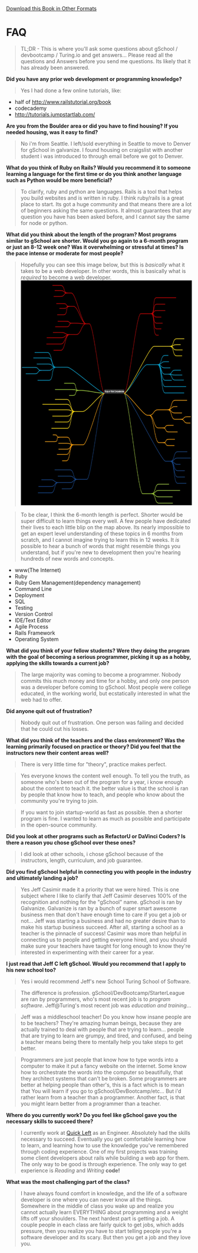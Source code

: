 [Download this Book in Other Formats](https://www.gitbook.io/book/blairanderson/i-went-to-gschool)

# FAQ

>TL;DR - This is where you'll ask some questions about gSchool / devbootcamp / Turing.io and get answers...
>Please read all the questions and Answers before you send me questions. Its likely that it has already been answered.

**Did you  have any prior web development or programming knowledge?**
> Yes I had done a few online tutorials, like:
  -  half of http://www.railstutorial.org/book
  -  codecademy
  -  http://tutorials.jumpstartlab.com/

**Are you from the Boulder area or did you have to find housing? If you needed housing, was it easy to find?**
> No i'm from Seattle. I left/sold everything in Seattle to move to Denver for gSchool in galvanize. I found housing on craigslist with another student i was introduced to through email before we got to Denver.

**What do you think of Ruby on Rails? Would you recommend it to someone learning a language for the first time or do you think another language such as Python would be more beneficial?**
> To clarify, ruby and python are languages. Rails is a tool that helps you build websites and is written in ruby.
>I think ruby/rails is a great place to start. Its got a huge community and that means there are a lot of beginners asking the same questions.  It almost guarantees that any question you have has been asked before, and I cannot say the same for node or python.

**What did you think about the length of the program? Most programs similar to gSchool are shorter. Would you go again to a 6-month program or just an 8-12 week one? Was it overwhelming or stressful at times? Is the pace intense or moderate for most people?**
> Hopefully you can see this image below, but this is *basically* what it takes to be a web developer. In other words, this is basically what is *required* to become a web developer.
[![Alt text](/cover.jpg)](/cover.jpg)

> To be clear, I think the 6-month length is perfect. Shorter would be super difficult to learn things every well.
> A few people have dedicated their lives to each little blip on the map above. Its nearly impossible to get an expert level understanding of these topics in 6 months from scratch, and I cannot imagine trying to learn this in 12 weeks.
>It *is* possible to hear a bunch of words that might resemble things you understand, but if you're new to development then you're hearing hundreds of new words and concepts.
- www(The Internet)
- Ruby
- Ruby Gem Management(dependency management)
- Command Line
- Deployment
- SQL
- Testing
- Version Control
- IDE/Text Editor
- Agile Process
- Rails Framework
- Operating System


**What did you think of your fellow students? Were they doing the program with the goal of becoming a serious programmer, picking it up as a hobby, applying the skills towards a current job?**
> The large majority was coming to become a programmer. Nobody commits this much money and time for a hobby, and only one person was a developer before coming to gSchool. Most people were college educated, in the working world, but ecstatically interested in what the web had to offer.

**Did anyone quit out of frustration?**
> Nobody quit out of frustration. One person was failing and decided that he could cut his losses.

**What did you think of the teachers and the class environment? Was the learning primarily focused on practice or theory? Did you feel that the instructors new their content areas well?**
> There is very little time for "theory", practice makes perfect.

> Yes everyone knows the content well enough. To tell you the truth, as someone who's been out of the program for a year, i know enough about the content to teach it. the better value is that the school is ran by people that know how to teach, and people who know about the community you're trying to join.

> If you want to join startup-world as fast as possible. then a shorter program is fine. I wanted to learn as much as possible and participate in the open-source community.

**Did you look at other programs such as RefactorU or DaVinci Coders? Is there a reason you chose gSchool over these ones?**
> I did look at other schools, i chose gSchool because of the instructors, length, curriculum, and job guarantee.  

**Did you find gSchool helpful in connecting you with people in the industry and ultimately landing a job?**
> Yes Jeff Casimir made it a priority that we were hired. This is one subject where I like to clarify that Jeff Casimir deserves 100% of the recognition and nothing for the "gSchool" name. gSchool is ran by Galvanize. Galvanize is ran by a bunch of super smart awesome business men that don't have enough time to care if you get a job or not... Jeff was starting a business and had no greater desire than to make his startup business succeed. After all, starting a school as a teacher is the pinnacle of success! Casimir was more than helpful in connecting us to people and getting everyone hired, and you should make sure your teachers have taught for long enough to know they're interested in experimenting with their career for a year.

**I just read that Jeff C left gSchool. Would you recommend that I apply to his new school too?**
> Yes i would recommend Jeff's new School Turing School of Software.

> The difference is profession. gSchool/DevBootcamp/StarterLeague are ran by programmers, who's most recent job is to *program software*. Jeff@Turing's most recent job was *education and training*...

> Jeff was a middleschool teacher! Do you know how insane people are to be teachers? They're amazing human beings, because they are actually trained to deal with people that are trying to learn... people that are trying to learn are grumpy, and tired, and confused, and being a teacher means being there to mentally help you take steps to get better.

> Programmers are just people that know how to type words into a computer to make it put a fancy website on the internet. Some know how to orchestrate the words into the computer so beautifully, that they architect systems that can't be broken. Some programmers are better at helping people than other's, this is a fact which is to mean that You will learn if you go to gSchool/DevBootcamp/etc... But i'd rather learn from a teacher than a programmer. Another fact, is that you might learn better from a programmer than a teacher.

**Where do you currently work? Do you feel like gSchool gave you the necessary skills to succeed there?**
> I currently work at [Quick Left](http://www.quickleft.com) as an Engineer. Absolutely had the skills necessary to succeed. Eventually you get comfortable learning how to learn, and learning how to use the knowledge you've remembered through coding experience. One of my first projects was training some client developers about rails while building a web app for them.  The only way to be good is through experience. The only way to get experience is *Reading* and *Writing* **code!**

**What was the most challenging part of the class?**
> I have always found comfort in knowledge, and the life of a software developer is one where you can never know all the things. Somewhere in the middle of class you wake up and realize you cannot actually learn EVERYTHING about programming and a weight lifts off your shoulders. The next hardest part is getting a job. A couple people in each class are fairly quick to get jobs, which adds pressure, then you realize you have to start telling people you're a software developer and its scary. But then you get a job and they love you.
